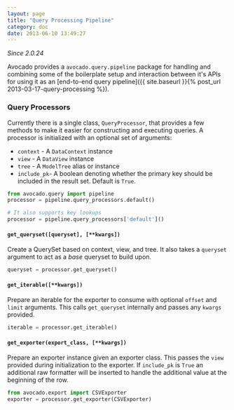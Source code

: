 ```yaml
---
layout: page
title: "Query Processing Pipeline"
category: doc
date: 2013-06-10 13:49:27
---
```


_Since 2.0.24_

Avocado provides a `avocado.query.pipeline` package for handling and combining some of the boilerplate setup and interaction between it's APIs for using it as an [end-to-end query pipeline]({{ site.baseurl }}{% post_url 2013-03-17-query-processing %}).

### Query Processors

Currently there is a single class, `QueryProcessor`, that provides a few methods to make it easier for constructing and executing queries. A processor is initialized with an optional set of arguments:

- `context` - A `DataContext` instance
- `view` - A `DataView` instance
- `tree` - A `ModelTree` alias or instance
- `include_pk`- A boolean denoting whether the primary key should be included in the result set. Default is `True`.

```python
from avocado.query import pipeline
processor = pipeline.query_processors.default()

# It also supports key lookups
processor = pipeline.query_processors['default']()
```

#### `get_queryset([queryset], [**kwargs])`

Create a QuerySet based on context, view, and tree. It also takes a `queryset` argument to act as a _base_ queryset to build upon.

```python
queryset = processor.get_queryset()
```

#### `get_iterable([**kwargs])`

Prepare an iterable for the exporter to consume with optional `offset` and `limit` arguments. This calls `get_queryset` internally and passes any `kwargs` provided.

```python
iterable = processor.get_iterable()
```

#### `get_exporter(export_class, [**kwargs])`

Prepare an exporter instance given an exporter class. This passes the `view` provided during initialization to the exporter. If `include_pk` is `True` an additional raw formatter will be inserted to handle the additional value at the beginning of the row.

```python
from avocado.export import CSVExporter
exporter = processor.get_exporter(CSVExporter)
```
